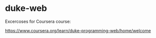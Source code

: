 # duke-web

Excercoses for Coursera course:

https://www.coursera.org/learn/duke-programming-web/home/welcome
